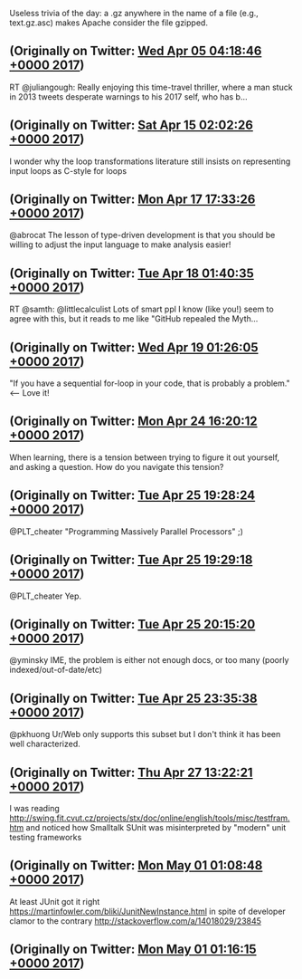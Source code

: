 Useless trivia of the day: a .gz anywhere in the name of a file (e.g., text.gz.asc) makes Apache consider the file gzipped.

(Originally on Twitter: [Wed Apr 05 04:18:46 +0000 2017](https://twitter.com/ezyang/status/849476382803537920))
----
RT @juliangough: Really enjoying this time-travel thriller, where a man stuck in 2013 tweets desperate warnings to his 2017 self, who has b…

(Originally on Twitter: [Sat Apr 15 02:02:26 +0000 2017](https://twitter.com/ezyang/status/853065951834669056))
----
I wonder why the loop transformations literature still insists on representing input loops as C-style for loops

(Originally on Twitter: [Mon Apr 17 17:33:26 +0000 2017](https://twitter.com/ezyang/status/854025019818684418))
----
@abrocat The lesson of type-driven development is that you should be willing to adjust the input language to make analysis easier!

(Originally on Twitter: [Tue Apr 18 01:40:35 +0000 2017](https://twitter.com/ezyang/status/854147613796466688))
----
RT @samth: @littlecalculist Lots of smart ppl I know (like you!) seem to agree with this, but it reads to me like "GitHub repealed the Myth…

(Originally on Twitter: [Wed Apr 19 01:26:05 +0000 2017](https://twitter.com/ezyang/status/854506354769375232))
----
"If you have a sequential for-loop in your code, that is probably a problem." &lt;-- Love it!

(Originally on Twitter: [Mon Apr 24 16:20:12 +0000 2017](https://twitter.com/ezyang/status/856543306867765250))
----
When learning, there is a tension between trying to figure it out yourself, and asking a question. How do you navigate this tension?

(Originally on Twitter: [Tue Apr 25 19:28:24 +0000 2017](https://twitter.com/ezyang/status/856953055790727168))
----
@PLT_cheater "Programming Massively Parallel Processors" ;)

(Originally on Twitter: [Tue Apr 25 19:29:18 +0000 2017](https://twitter.com/ezyang/status/856953280496369664))
----
@PLT_cheater Yep.

(Originally on Twitter: [Tue Apr 25 20:15:20 +0000 2017](https://twitter.com/ezyang/status/856964864790736900))
----
@yminsky IME, the problem is either not enough docs, or too many (poorly indexed/out-of-date/etc)

(Originally on Twitter: [Tue Apr 25 23:35:38 +0000 2017](https://twitter.com/ezyang/status/857015275207766016))
----
@pkhuong Ur/Web only supports this subset but I don't think it has been well characterized.

(Originally on Twitter: [Thu Apr 27 13:22:21 +0000 2017](https://twitter.com/ezyang/status/857585712425828353))
----
I was reading http://swing.fit.cvut.cz/projects/stx/doc/online/english/tools/misc/testfram.htm and noticed how Smalltalk SUnit was misinterpreted by "modern" unit testing frameworks

(Originally on Twitter: [Mon May 01 01:08:48 +0000 2017](https://twitter.com/ezyang/status/858850657696174081))
----
At least JUnit got it right https://martinfowler.com/bliki/JunitNewInstance.html in spite of developer clamor to the contrary http://stackoverflow.com/a/14018029/23845

(Originally on Twitter: [Mon May 01 01:16:15 +0000 2017](https://twitter.com/ezyang/status/858852535385432064))
----
